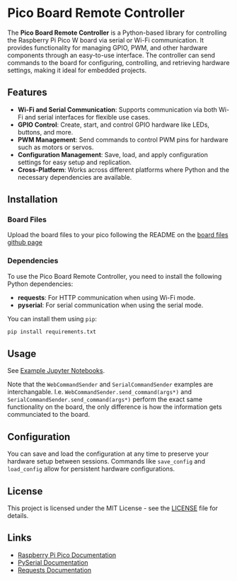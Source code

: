 # Pico Board Remote Controller

The **Pico Board Remote Controller** is a Python-based library for controlling the Raspberry Pi Pico W board via serial or Wi-Fi communication. It provides functionality for managing GPIO, PWM, and other hardware components through an easy-to-use interface. The controller can send commands to the board for configuring, controlling, and retrieving hardware settings, making it ideal for embedded projects.

## Features

- **Wi-Fi and Serial Communication**: Supports communication via both Wi-Fi and serial interfaces for flexible use cases.
- **GPIO Control**: Create, start, and control GPIO hardware like LEDs, buttons, and more.
- **PWM Management**: Send commands to control PWM pins for hardware such as motors or servos.
- **Configuration Management**: Save, load, and apply configuration settings for easy setup and replication.
- **Cross-Platform**: Works across different platforms where Python and the necessary dependencies are available.

## Installation

### Board Files
Upload the board files to your pico following the README on the [board files github page](https://github.com/jaca230/RP_pico_W_board_interface)

### Dependencies
To use the Pico Board Remote Controller, you need to install the following Python dependencies:

- **requests**: For HTTP communication when using Wi-Fi mode.
- **pyserial**: For serial communication when using the serial mode.

You can install them using `pip`:

```bash
pip install requirements.txt
```

## Usage
See [Example Jupyter Notebooks](https://github.com/jaca230/RP_pico_W_board_remote_controller/tree/main/examples).

Note that the `WebCommandSender` and `SerialCommandSender` examples are interchangable. I.e. `WebCommandSender.send_command(args*)` and `SerialCommandSender.send_command(args*)` perform the exact same functionality on the board, the only difference is how the information gets communciated to the board.


## Configuration

You can save and load the configuration at any time to preserve your hardware setup between sessions. Commands like `save_config` and `load_config` allow for persistent hardware configurations.

## License

This project is licensed under the MIT License - see the [LICENSE](LICENSE) file for details.

## Links
- [Raspberry Pi Pico Documentation](https://www.raspberrypi.org/documentation/pico/)
- [PySerial Documentation](https://pythonhosted.org/pyserial/)
- [Requests Documentation](https://requests.readthedocs.io/en/latest/)